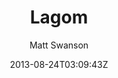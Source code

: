 ---
title: "Lagom"
github: https://github.com/swanson/lagom
demo: http://lagom.mdswanson.com/
author: Matt Swanson
ssg:
  - Jekyll
cms:
  - No Cms
date: 2013-08-24T03:09:43Z
github_branch: master
stale: true
---